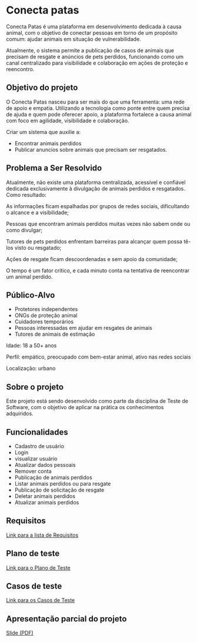 # Conecta patas

 Conecta Patas é uma plataforma em desenvolvimento dedicada à causa animal, com o objetivo de conectar pessoas em torno de um propósito comum: ajudar animais em situação de vulnerabilidade.

Atualmente, o sistema permite a publicação de casos de animais que precisam de resgate e anúncios de pets perdidos, funcionando como um canal centralizado para visibilidade e colaboração em ações de proteção e reencontro.


## Objetivo do projeto

O Conecta Patas nasceu para ser mais do que uma ferramenta: uma rede de apoio e empatia. Utilizando a tecnologia como ponte entre quem precisa de ajuda e quem pode oferecer apoio, a plataforma fortalece a causa animal com foco em agilidade, visibilidade e colaboração.

Criar um sistema que auxilie a:

- Encontrar animais perdidos    
- Publicar anuncios sobre animais que precisam ser resgatados.
  

## Problema a Ser Resolvido

Atualmente, não existe uma plataforma centralizada, acessível e confiável dedicada exclusivamente à divulgação de animais perdidos e resgatados. Como resultado:

As informações ficam espalhadas por grupos de redes sociais, dificultando o alcance e a visibilidade;

Pessoas que encontram animais perdidos muitas vezes não sabem onde ou como divulgar;

Tutores de pets perdidos enfrentam barreiras para alcançar quem possa tê-los visto ou resgatado;

Ações de resgate ficam descoordenadas e sem apoio da comunidade;

O tempo é um fator crítico, e cada minuto conta na tentativa de reencontrar um animal perdido.


## Público-Alvo

- Protetores independentes  
- ONGs de proteção animal  
- Cuidadores temporários  
- Pessoas interessadas em ajudar em resgates de animais
- Tutores de animais de estimação

Idade: 18 a 50+ anos

Perfil: empático, preocupado com bem-estar animal, ativo nas redes sociais

Localização: urbano



## Sobre o projeto

Este projeto está sendo desenvolvido como parte da disciplina de Teste de Software, com o objetivo de aplicar na prática os conhecimentos adquiridos.

## Funcionalidades

- Cadastro de usuário
- Login
- visualizar usuário
- Atualizar dados pessoais
- Remover conta
- Publicação de animais perdidos
- Listar animais perdidos ou para resgate
- Publicação de solicitação de resgate
- Deletar animais perdidos 
- Atualizar animais perdidos
  

## Requisitos

[Link para a lista de Requisitos](https://docs.google.com/document/d/1EYoQ44Gx-95OogUSofc3tyotbXlKsMWm8AIZHBd4r20/edit?usp=sharing)


## Plano de teste

[Link para o Plano de Teste](https://docs.google.com/document/d/1ogmaCmsnZOwq7BL4XullzyBlkHxYnEkJ/edit?usp=sharing&ouid=107865142840648322558&rtpof=true&sd=true)

## Casos de teste

[Link para os Casos de Teste](https://docs.google.com/document/d/158eECxkbcNQG_3RfBxjyvDJ1ADKsxnoz/edit?usp=sharing&ouid=107865142840648322558&rtpof=true&sd=true)



## Apresentação parcial do projeto

[Slide (PDF)](https://www.canva.com/design/DAGqiraEEr0/HEIzGh0mWJurnMMIwa3FcQ/edit?utm_content=DAGqiraEEr0&utm_campaign=designshare&utm_medium=link2&utm_source=sharebutton)
